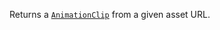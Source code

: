 Returns a [`AnimationClip`](https://create.roblox.com/docs/reference/engine/classes/AnimationClip) from a given asset URL.